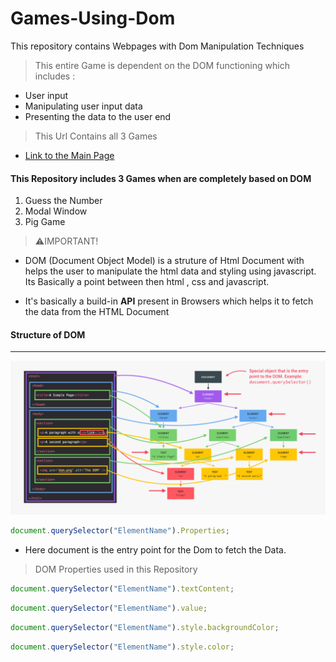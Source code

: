 # Games-Using-Dom

This repository contains Webpages with Dom Manipulation Techniques

> This entire Game is dependent on the DOM functioning which includes :

- User input
- Manipulating user input data
- Presenting the data to the user end

> This Url Contains all 3 Games

- [Link to the Main Page]()

#### This Repository includes 3 Games when are completely based on DOM

1. Guess the Number
2. Modal Window
3. Pig Game

> ⚠️IMPORTANT!

- DOM (Document Object Model) is a struture of Html Document with helps the user to manipulate the html data and styling using javascript. Its Basically a point between then html , css and javascript.

- It's basically a build-in **API** present in Browsers which helps it to fetch the data from the HTML Document

#### Structure of DOM

<hr>

![](<images/Screenshot%20(8).png>)

```javascript
document.querySelector("ElementName").Properties;
```

- Here document is the entry point for the Dom to fetch the Data.

> DOM Properties used in this Repository

```javascript
document.querySelector("ElementName").textContent;
```

```javascript
document.querySelector("ElementName").value;
```

```javascript
document.querySelector("ElementName").style.backgroundColor;
```

```javascript
document.querySelector("ElementName").style.color;
```

